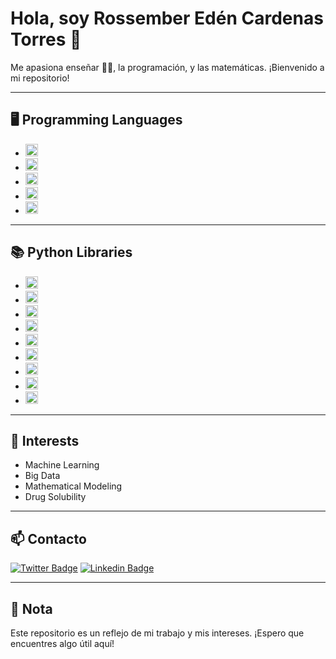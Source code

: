 # Hola, soy Rossember Edén Cardenas Torres 👋

Me apasiona enseñar :man_teacher:, la programación, y las matemáticas. ¡Bienvenido a mi repositorio!

---

## 🖥️ Programming Languages
- <img alt="Python" src="https://img.shields.io/badge/python%20-%2314354C.svg?&style=flat&logo=python&logoColor=white" height="20"/> 
- <img alt="R" src="https://img.shields.io/badge/R-%23276DC3.svg?&style=flat&logo=r&logoColor=white" height="20"/> 
- <img alt="HTML5" src="https://img.shields.io/badge/html5%20-%23E34F26.svg?&style=flat&logo=html5&logoColor=white" height="20"/> 
- <img alt="LaTeX" src="https://img.shields.io/badge/latex%20-%23008080.svg?&style=flat&logo=latex&logoColor=white" height="20"/> 
- <img alt="Markdown" src="https://img.shields.io/badge/markdown-%23000000.svg?&style=flat&logo=markdown&logoColor=white" height="20"/> 

---

## 📚 Python Libraries
- <img alt="Jupyter" src="https://img.shields.io/badge/Jupyter%20-%23F37626.svg?&style=flat&logo=Jupyter&logoColor=white" height="20" />
- <img alt="NumPy" src="https://img.shields.io/badge/numpy%20-%230095D5.svg?&style=flat&logo=numpy&logoColor=white" height="20"/>
- <img alt="Pandas" src="https://img.shields.io/badge/pandas%20-%23150458.svg?&style=flat&logo=pandas&logoColor=white" height="20" />
- <img alt="SymPy" src="https://img.shields.io/badge/SymPy%20-%23239120.svg?&style=flat&logo=sympy&logoColor=white" height="20" />
- <img alt="scipy" src="https://img.shields.io/badge/scipy%20-%23117AC9.svg?&style=flat&logo=scipy&logoColor=white" height="20" />
- <img alt="plotly" src="https://img.shields.io/badge/plotly%20-%233B4D98.svg?&style=flat&logo=plotly&logoColor=white" height="20" />
- <img alt="scikit-learn" src="https://img.shields.io/badge/scikit%20-%23FF9900.svg?&style=flat&logo=scikit-learn&logoColor=white" height="20" />
- <img alt="tensorflow" src="https://img.shields.io/badge/tensorflow%20-%23FF6F00.svg?&style=flat&logo=tensorflow&logoColor=white" height="20" />
- <img alt="keras" src="https://img.shields.io/badge/keras%20-%23D00000.svg?&style=flat&logo=keras&logoColor=white" height="20" />

---

## 🌱 Interests
- Machine Learning
- Big Data
- Mathematical Modeling
- Drug Solubility

---

## 📫 Contacto
[![Twitter Badge](https://img.shields.io/badge/-Twitter-1DA1F2?style=plastic&logo=Twitter&logoColor=white)](https://twitter.com/efrainriivera)
[![Linkedin Badge](https://img.shields.io/badge/-Linkedin-0077B5?style=plastic&logo=Linkedin&logoColor=white)](https://www.linkedin.com/in/efrain-riivera/)

---

## 🌟 Nota
Este repositorio es un reflejo de mi trabajo y mis intereses. ¡Espero que encuentres algo útil aquí!
